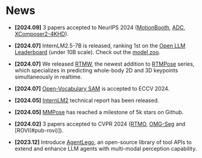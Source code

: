 # News

- <span class="style_highlight">**[2024.09]**</span>
3 papers accepted to NeurIPS 2024 ([MotionBooth](#pub-motionbooth), [ADC](#pub-adc), [XComposer2-4KHD](pub-xcomposer2-4khd)).

- <span class="style_highlight">**[2024.07]**</span>
InternLM2.5-7B is released, ranking 1st on the [Open LLM Leaderboard](https://huggingface.co/spaces/open-llm-leaderboard/open_llm_leaderboard) (under 10B scale). Check out the [model zoo](https://github.com/InternLM/InternLM?tab=readme-ov-file#model-zoo).

- <span class="style_highlight">**[2024.07]**</span>
We released [RTMW](#pub-rtmw), the newest addition to [RTMPose](https://github.com/open-mmlab/mmpose/tree/main/projects/rtmpose) series, which specializes in predicting whole-body 2D and 3D keypoints simultaneously in realtime.

- <span class="style_highlight">**[2024.07]**</span>
[Open-Vocabulary SAM](#pub-ovsam) is accepted to ECCV 2024.

- <span class="style_highlight">**[2024.05]**</span>
[InternLM2](#pub-internlm2) technical report has been released.

- <span class="style_highlight">**[2024.05]**</span>
[MMPose](https://github.com/open-mmlab/mmpose) has reached a milestone of 5k stars on Github.

- <span class="style_highlight">**[2024.02]**</span>
3 papers accepted to CVPR 2024 ([RTMO](#pub-rtmo), [OMG-Seg](#pub-omgseg) and [ROVI(#pub-rovi)]).

- <span class="style_highlight">**[2023.12]**</span>
Introduce [AgentLego](https://github.com/internlm/agentlego), an open-source library of tool APIs to extend and enhance LLM agents with multi-modal perception capability.

